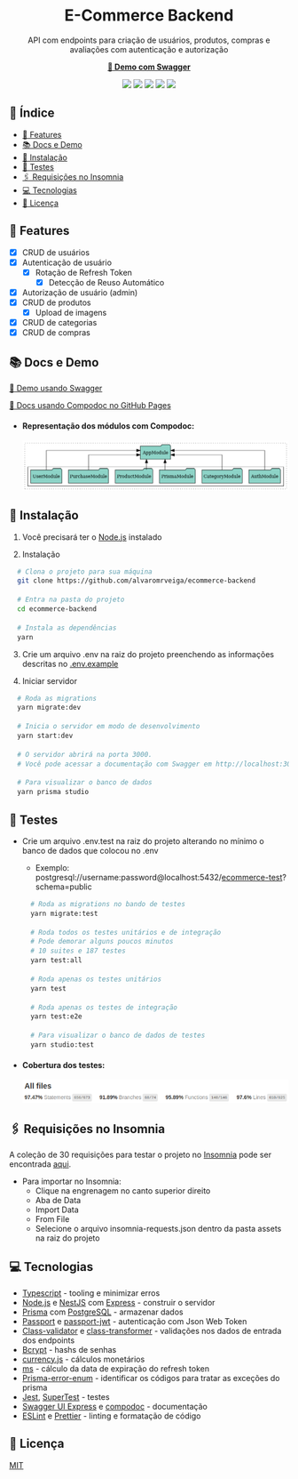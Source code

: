 <h1 align="center">E-Commerce Backend</h1>
<p align="center">API com endpoints para criação de usuários, produtos, compras e avaliações com autenticação e autorização</p>
<p align="center"><a href="https://veiga-ecommerce-backend.herokuapp.com/api/" target="_blank"><b>🔗 Demo com Swagger</b></a></p>

<p align="center">
  <img src="https://img.shields.io/badge/TypeScript-007ACC?style=for-the-badge&logo=typescript&logoColor=white"/>
  <img src="https://img.shields.io/badge/Node.js-339933?style=for-the-badge&logo=nodedotjs&logoColor=white"/>
  <img src="https://img.shields.io/badge/nestjs-E0234E?style=for-the-badge&logo=nestjs&logoColor=white"/>
  <img src="https://img.shields.io/badge/Prisma-3982CE?style=for-the-badge&logo=Prisma&logoColor=white"/>
  <img src="https://img.shields.io/badge/Heroku-430098?style=for-the-badge&logo=heroku&logoColor=white"/>
</p>

## 📑 Índice
<!--ts-->
   * [📌 Features](#-features)
   * [📚 Docs e Demo](#-docs-e-demo)
   * [🔧 Instalação](#-instalação)
   * [🔩 Testes](#-testes)
   * [🖇️ Requisições no Insomnia](#%EF%B8%8F-requisições-no-insomnia)
   * [💻 Tecnologias](#-tecnologias)
   * [📄 Licença](#-licença)
<!--te-->

## 📌 Features

- [x] CRUD de usuários
-   [x] Autenticação de usuário
    -   [x] Rotação de Refresh Token
        -   [x] Detecção de Reuso Automático
-   [x] Autorização de usuário (admin)
- [x] CRUD de produtos
  - [x] Upload de imagens
- [x] CRUD de categorias
- [x] CRUD de compras

## 📚 Docs e Demo
[🔗 Demo usando Swagger](https://veiga-ecommerce-backend.herokuapp.com/api)

[🔗 Docs usando Compodoc no GitHub Pages](https://alvaromrveiga.github.io/ecommerce-backend/)

- #### Representação dos módulos com Compodoc:
    ![Compodoc-App-Module](https://github.com/alvaromrveiga/ecommerce-backend/blob/main/assets/compodoc.png)

## 🔧 Instalação

1. Você precisará ter o [Node.js](https://nodejs.org/en/) instalado

2. Instalação

  ```bash
    # Clona o projeto para sua máquina
    git clone https://github.com/alvaromrveiga/ecommerce-backend

    # Entra na pasta do projeto
    cd ecommerce-backend

    # Instala as dependências
    yarn
  ```

3. Crie um arquivo .env na raiz do projeto preenchendo as informações descritas no [.env.example](https://github.com/alvaromrveiga/ecommerce-backend/blob/main/.env.example)

4. Iniciar servidor

  ```bash
    # Roda as migrations
    yarn migrate:dev 

    # Inicia o servidor em modo de desenvolvimento
    yarn start:dev

    # O servidor abrirá na porta 3000. 
    # Você pode acessar a documentação com Swagger em http://localhost:3000/api/

    # Para visualizar o banco de dados
    yarn prisma studio
  ```    

## 🔩 Testes

- Crie um arquivo .env.test na raiz do projeto alterando no mínimo o banco de dados que colocou no .env
  - Exemplo: postgresql://username:password@localhost:5432/<ins>ecommerce-test</ins>?schema=public
    
  ```bash
    # Roda as migrations no bando de testes
    yarn migrate:test 

    # Roda todos os testes unitários e de integração
    # Pode demorar alguns poucos minutos
    # 10 suites e 187 testes
    yarn test:all

    # Roda apenas os testes unitários
    yarn test

    # Roda apenas os testes de integração
    yarn test:e2e

    # Para visualizar o banco de dados de testes
    yarn studio:test
  ```

- #### Cobertura dos testes:
     ![Test-Coverage](https://github.com/alvaromrveiga/ecommerce-backend/blob/main/assets/test-coverage.png)

## 🖇️ Requisições no Insomnia
A coleção de 30 requisições para testar o projeto no [Insomnia](https://insomnia.rest/download) pode ser encontrada [aqui](https://github.com/alvaromrveiga/ecommerce-backend/blob/main/assets/insomnia-requests.json). 
  - Para importar no Insomnia:
    - Clique na engrenagem no canto superior direito
    - Aba de Data 
    - Import Data
    - From File
    - Selecione o arquivo insomnia-requests.json dentro da pasta assets na raiz do projeto

## 💻 Tecnologias

- [Typescript](https://www.typescriptlang.org/) - tooling e minimizar erros
- [Node.js](https://nodejs.org/en/) e [NestJS](https://nestjs.com/) com [Express](https://expressjs.com/) - construir o servidor
- [Prisma](https://www.prisma.io/) com [PostgreSQL](https://www.postgresql.org/) - armazenar dados
- [Passport](https://www.passportjs.org/) e [passport-jwt](https://www.passportjs.org/packages/passport-jwt/) - autenticação com Json Web Token
- [Class-validator](https://github.com/typestack/class-validator) e [class-transformer](https://github.com/typestack/class-transformer) - validações nos dados de entrada dos endpoints
- [Bcrypt](https://github.com/kelektiv/node.bcrypt.js) - hashs de senhas
- [currency.js](https://currency.js.org/) - cálculos monetários
- [ms](https://github.com/vercel/ms) - cálculo da data de expiração do refresh token
- [Prisma-error-enum](https://github.com/vinpac/prisma-error-enum) - identificar os códigos para tratar as exceções do prisma
- [Jest](https://jestjs.io/), [SuperTest](https://github.com/visionmedia/supertest) - testes
- [Swagger UI Express](https://github.com/scottie1984/swagger-ui-express) e [compodoc](https://github.com/compodoc/compodoc) - documentação
- [ESLint](https://eslint.org/) e [Prettier](https://prettier.io/) - linting e formatação de código

## 📄 Licença

[MIT](https://github.com/alvaromrveiga/ecommerce-backend/blob/main/LICENSE.md)
